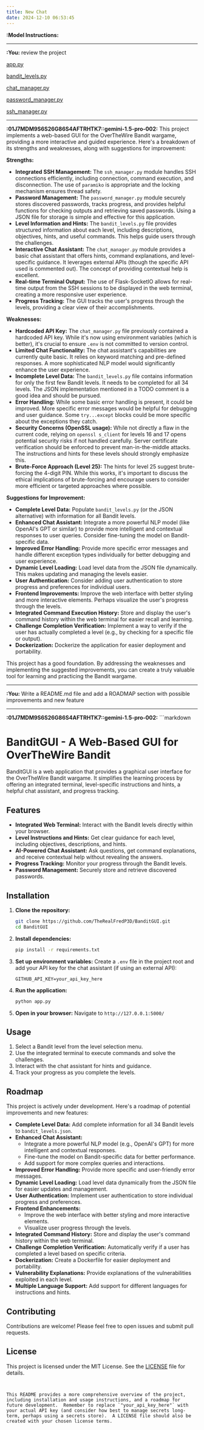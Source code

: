 ```yaml
---
title: New Chat
date: 2024-12-10 06:53:45
---
```

**:Model Instructions:** 

  ---

  
**:You:** review the project

[app.py](F:%5CBACKUP%5CFRED%5CPROJECTS%5C_GITHUB-TheRealFredP3D%5CBanditGUI%5C_PUBLIC-v1.0-PROTO%5Capp.py)

[bandit_levels.py](F:%5CBACKUP%5CFRED%5CPROJECTS%5C_GITHUB-TheRealFredP3D%5CBanditGUI%5C_PUBLIC-v1.0-PROTO%5Cbandit_levels.py)

[chat_manager.py](F:%5CBACKUP%5CFRED%5CPROJECTS%5C_GITHUB-TheRealFredP3D%5CBanditGUI%5C_PUBLIC-v1.0-PROTO%5Cchat_manager.py)

[password_manager.py](F:%5CBACKUP%5CFRED%5CPROJECTS%5C_GITHUB-TheRealFredP3D%5CBanditGUI%5C_PUBLIC-v1.0-PROTO%5Cpassword_manager.py)

[ssh_manager.py](F:%5CBACKUP%5CFRED%5CPROJECTS%5C_GITHUB-TheRealFredP3D%5CBanditGUI%5C_PUBLIC-v1.0-PROTO%5Cssh_manager.py)

---

**:01J7MDM9S6S26G86S4AFTRHTK7::gemini-1.5-pro-002:** This project implements a web-based GUI for the OverTheWire Bandit wargame, providing a more interactive and guided experience.  Here's a breakdown of its strengths and weaknesses, along with suggestions for improvement:

**Strengths:**

* **Integrated SSH Management:** The `ssh_manager.py` module handles SSH connections efficiently, including connection, command execution, and disconnection. The use of `paramiko` is appropriate and the locking mechanism ensures thread safety.
* **Password Management:** The `password_manager.py` module securely stores discovered passwords, tracks progress, and provides helpful functions for checking outputs and retrieving saved passwords.  Using a JSON file for storage is simple and effective for this application.
* **Level Information and Hints:** The `bandit_levels.py` file provides structured information about each level, including descriptions, objectives, hints, and useful commands. This helps guide users through the challenges.
* **Interactive Chat Assistant:** The `chat_manager.py` module provides a basic chat assistant that offers hints, command explanations, and level-specific guidance.  It leverages external APIs (though the specific API used is commented out).  The concept of providing contextual help is excellent.
* **Real-time Terminal Output:**  The use of Flask-SocketIO allows for real-time output from the SSH sessions to be displayed in the web terminal, creating a more responsive user experience.
* **Progress Tracking:** The GUI tracks the user's progress through the levels, providing a clear view of their accomplishments.

**Weaknesses:**

* **Hardcoded API Key:** The `chat_manager.py` file previously contained a hardcoded API key.  While it's now using environment variables (which is better), it's crucial to ensure `.env` is not committed to version control.
* **Limited Chat Functionality:** The chat assistant's capabilities are currently quite basic. It relies on keyword matching and pre-defined responses.  A more sophisticated NLP model would significantly enhance the user experience.
* **Incomplete Level Data:** The `bandit_levels.py` file contains information for only the first few Bandit levels.  It needs to be completed for all 34 levels.  The JSON implementation mentioned in a TODO comment is a good idea and should be pursued.
* **Error Handling:** While some basic error handling is present, it could be improved. More specific error messages would be helpful for debugging and user guidance.  Some `try...except` blocks could be more specific about the exceptions they catch.
* **Security Concerns (OpenSSL usage):**  While not directly a flaw in the current code, relying on `openssl s_client` for levels 16 and 17 opens potential security risks if not handled carefully. Server certificate verification should be enforced to prevent man-in-the-middle attacks. The instructions and hints for these levels should strongly emphasize this.
* **Brute-Force Approach (Level 25):** The hints for level 25 suggest brute-forcing the 4-digit PIN.  While this works, it's important to discuss the ethical implications of brute-forcing and encourage users to consider more efficient or targeted approaches where possible.

**Suggestions for Improvement:**

* **Complete Level Data:**  Populate `bandit_levels.py` (or the JSON alternative) with information for all Bandit levels.
* **Enhanced Chat Assistant:** Integrate a more powerful NLP model (like OpenAI's GPT or similar) to provide more intelligent and contextual responses to user queries. Consider fine-tuning the model on Bandit-specific data.
* **Improved Error Handling:**  Provide more specific error messages and handle different exception types individually for better debugging and user experience.
* **Dynamic Level Loading:**  Load level data from the JSON file dynamically.  This makes updating and managing the levels easier.
* **User Authentication:**  Consider adding user authentication to store progress and preferences for individual users.
* **Frontend Improvements:** Improve the web interface with better styling and more interactive elements.  Perhaps visualize the user's progress through the levels.
* **Integrated Command Execution History:** Store and display the user's command history within the web terminal for easier recall and learning.
* **Challenge Completion Verification:** Implement a way to verify if the user has actually completed a level (e.g., by checking for a specific file or output).
* **Dockerization:** Dockerize the application for easier deployment and portability.


This project has a good foundation. By addressing the weaknesses and implementing the suggested improvements, you can create a truly valuable tool for learning and practicing the Bandit wargame.


---

**:You:** Write a README.md file and add a ROADMAP section with possible improvements and new feature

---

**:01J7MDM9S6S26G86S4AFTRHTK7::gemini-1.5-pro-002:** ```markdown
# BanditGUI - A Web-Based GUI for OverTheWire Bandit

BanditGUI is a web application that provides a graphical user interface for the OverTheWire Bandit wargame. It simplifies the learning process by offering an integrated terminal, level-specific instructions and hints, a helpful chat assistant, and progress tracking.

## Features

* **Integrated Web Terminal:** Interact with the Bandit levels directly within your browser.
* **Level Instructions and Hints:** Get clear guidance for each level, including objectives, descriptions, and hints.
* **AI-Powered Chat Assistant:** Ask questions, get command explanations, and receive contextual help without revealing the answers.
* **Progress Tracking:** Monitor your progress through the Bandit levels.
* **Password Management:** Securely store and retrieve discovered passwords.

## Installation

1. **Clone the repository:**
   ```bash
   git clone https://github.com/TheRealFredP3D/BanditGUI.git
   cd BanditGUI
   ```

2. **Install dependencies:**
   ```bash
   pip install -r requirements.txt
   ```

3. **Set up environment variables:**
   Create a `.env` file in the project root and add your API key for the chat assistant (if using an external API):
   ```
   GITHUB_API_KEY=your_api_key_here
   ```

4. **Run the application:**
   ```bash
   python app.py
   ```

5. **Open in your browser:**
   Navigate to `http://127.0.0.1:5000/`

## Usage

1. Select a Bandit level from the level selection menu.
2. Use the integrated terminal to execute commands and solve the challenges.
3. Interact with the chat assistant for hints and guidance.
4. Track your progress as you complete the levels.

## Roadmap

This project is actively under development. Here's a roadmap of potential improvements and new features:

* **Complete Level Data:** Add complete information for all 34 Bandit levels to `bandit_levels.json`.
* **Enhanced Chat Assistant:**
    * Integrate a more powerful NLP model (e.g., OpenAI's GPT) for more intelligent and contextual responses.
    * Fine-tune the model on Bandit-specific data for better performance.
    * Add support for more complex queries and interactions.
* **Improved Error Handling:** Provide more specific and user-friendly error messages.
* **Dynamic Level Loading:**  Load level data dynamically from the JSON file for easier updates and management.
* **User Authentication:** Implement user authentication to store individual progress and preferences.
* **Frontend Enhancements:**
    * Improve the web interface with better styling and more interactive elements.
    * Visualize user progress through the levels.
* **Integrated Command History:** Store and display the user's command history within the web terminal.
* **Challenge Completion Verification:** Automatically verify if a user has completed a level based on specific criteria.
* **Dockerization:** Create a Dockerfile for easier deployment and portability.
* **Vulnerability Explanations:** Provide explanations of the vulnerabilities exploited in each level.
* **Multiple Language Support:** Add support for different languages for instructions and hints.


## Contributing

Contributions are welcome! Please feel free to open issues and submit pull requests.

## License

This project is licensed under the MIT License. See the [LICENSE](LICENSE) file for details.
```


This README provides a more comprehensive overview of the project, including installation and usage instructions, and a roadmap for future development.  Remember to replace `"your_api_key_here"` with your actual API key (and consider how best to manage secrets long-term, perhaps using a secrets store).  A LICENSE file should also be created with your chosen license terms.


